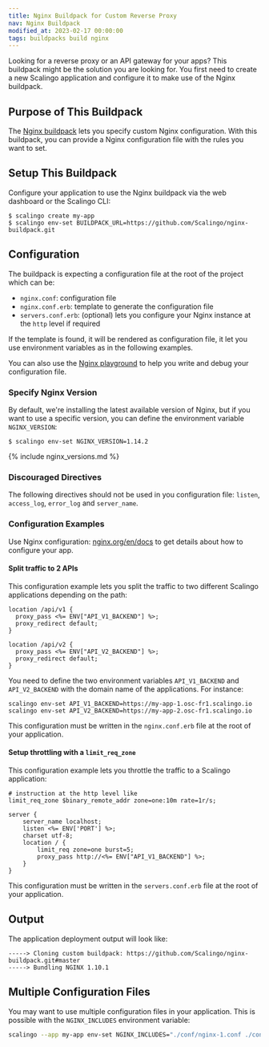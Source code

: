 ```yaml
---
title: Nginx Buildpack for Custom Reverse Proxy
nav: Nginx Buildpack
modified_at: 2023-02-17 00:00:00
tags: buildpacks build nginx
---
```


Looking for a reverse proxy or an API gateway for your apps? This buildpack
might be the solution you are looking for. You first need to create a new
Scalingo application and configure it to make use of the Nginx buildpack.

## Purpose of This Buildpack

The [Nginx buildpack](https://github.com/Scalingo/nginx-buildpack) lets you
specify custom Nginx configuration. With this buildpack, you can provide a Nginx
configuration file with the rules you want to set.

## Setup This Buildpack

Configure your application to use the Nginx buildpack via the web dashboard or
the Scalingo CLI:

```console
$ scalingo create my-app
$ scalingo env-set BUILDPACK_URL=https://github.com/Scalingo/nginx-buildpack.git
```

## Configuration

The buildpack is expecting a configuration file at the root of the project which can be:

- `nginx.conf`: configuration file
- `nginx.conf.erb`: template to generate the configuration file
- `servers.conf.erb`: (optional) lets you configure your Nginx instance at the
  `http` level if required

If the template is found, it will be rendered as configuration file, it let you use environment
variables as in the following examples.

You can also use the [Nginx playground](https://nginx-playground.wizardzines.com) to help you write and debug your configuration file.

### Specify Nginx Version

By default, we're installing the latest available version of Nginx, but if you want to use a specific
version, you can define the environment variable `NGINX_VERSION`:

```console
$ scalingo env-set NGINX_VERSION=1.14.2
```

{% include nginx_versions.md %}

### Discouraged Directives

The following directives should not be used in you configuration file:
`listen`, `access_log`, `error_log` and `server_name`.

### Configuration Examples

Use Nginx configuration: [nginx.org/en/docs](https://nginx.org/en/docs) to get
details about how to configure your app.

#### Split traffic to 2 APIs

This configuration example lets you split the traffic to two different
Scalingo applications depending on the path:

```nginx
location /api/v1 {
  proxy_pass <%= ENV["API_V1_BACKEND"] %>;
  proxy_redirect default;
}

location /api/v2 {
  proxy_pass <%= ENV["API_V2_BACKEND"] %>;
  proxy_redirect default;
}
```

You need to define the two environment variables `API_V1_BACKEND` and `API_V2_BACKEND` with the domain name of the applications. For instance:

```
scalingo env-set API_V1_BACKEND=https://my-app-1.osc-fr1.scalingo.io
scalingo env-set API_V2_BACKEND=https://my-app-2.osc-fr1.scalingo.io
```

This configuration must be written in the `nginx.conf.erb` file at the root of
your application.

#### Setup throttling with a `limit_req_zone`

This configuration example lets you throttle the traffic to a Scalingo
application:

```nginx
# instruction at the http level like
limit_req_zone $binary_remote_addr zone=one:10m rate=1r/s;

server {
    server_name localhost;
    listen <%= ENV['PORT'] %>;
    charset utf-8;
    location / {
        limit_req zone=one burst=5;
        proxy_pass http://<%= ENV["API_V1_BACKEND"] %>;
    }
}
```

This configuration must be written in the `servers.conf.erb` file at the root of
your application.

## Output

The application deployment output will look like:

```text
-----> Cloning custom buildpack: https://github.com/Scalingo/nginx-buildpack.git#master
-----> Bundling NGINX 1.10.1
```

## Multiple Configuration Files

You may want to use multiple configuration files in your application. This is
possible with the `NGINX_INCLUDES` environment variable:

```bash
scalingo --app my-app env-set NGINX_INCLUDES="./conf/nginx-1.conf ./conf/nginx-2.conf"
```
